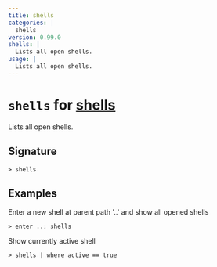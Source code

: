 ```yaml
---
title: shells
categories: |
  shells
version: 0.99.0
shells: |
  Lists all open shells.
usage: |
  Lists all open shells.
---
```


# `shells` for [shells](/commands/categories/shells.md)

<div class='command-title'>Lists all open shells.</div>

## Signature

```> shells ```

## Examples

Enter a new shell at parent path '..' and show all opened shells
```nu
> enter ..; shells

```

Show currently active shell
```nu
> shells | where active == true

```

